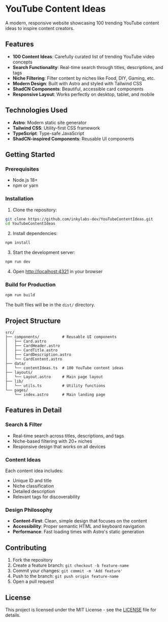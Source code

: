# YouTube Content Ideas

A modern, responsive website showcasing 100 trending YouTube content ideas to inspire content creators.

## Features

- **100 Content Ideas**: Carefully curated list of trending YouTube video concepts
- **Search Functionality**: Real-time search through titles, descriptions, and tags
- **Niche Filtering**: Filter content by niches like Food, DIY, Gaming, etc.
- **Modern Design**: Built with Astro and styled with Tailwind CSS
- **ShadCN Components**: Beautiful, accessible card components
- **Responsive Layout**: Works perfectly on desktop, tablet, and mobile

## Technologies Used

- **Astro**: Modern static site generator
- **Tailwind CSS**: Utility-first CSS framework
- **TypeScript**: Type-safe JavaScript
- **ShadCN-inspired Components**: Reusable UI components

## Getting Started

### Prerequisites

- Node.js 18+ 
- npm or yarn

### Installation

1. Clone the repository:
```bash
git clone https://github.com/inkylabs-dev/YouTubeContentIdeas.git
cd YouTubeContentIdeas
```

2. Install dependencies:
```bash
npm install
```

3. Start the development server:
```bash
npm run dev
```

4. Open [http://localhost:4321](http://localhost:4321) in your browser

### Build for Production

```bash
npm run build
```

The built files will be in the `dist/` directory.

## Project Structure

```
src/
├── components/          # Reusable UI components
│   ├── Card.astro
│   ├── CardHeader.astro
│   ├── CardTitle.astro
│   ├── CardDescription.astro
│   └── CardContent.astro
├── data/
│   └── contentIdeas.ts  # 100 YouTube content ideas
├── layouts/
│   └── Layout.astro     # Main page layout
├── lib/
│   └── utils.ts         # Utility functions
└── pages/
    └── index.astro      # Main landing page
```

## Features in Detail

### Search & Filter
- Real-time search across titles, descriptions, and tags
- Niche-based filtering with 20+ niches
- Responsive design that works on all devices

### Content Ideas
Each content idea includes:
- Unique ID and title
- Niche classification
- Detailed description
- Relevant tags for discoverability

### Design Philosophy
- **Content-First**: Clean, simple design that focuses on the content
- **Accessibility**: Proper semantic HTML and keyboard navigation
- **Performance**: Fast loading times with Astro's static generation

## Contributing

1. Fork the repository
2. Create a feature branch: `git checkout -b feature-name`
3. Commit your changes: `git commit -m 'Add feature'`
4. Push to the branch: `git push origin feature-name`
5. Open a pull request

## License

This project is licensed under the MIT License - see the [LICENSE](LICENSE) file for details.
